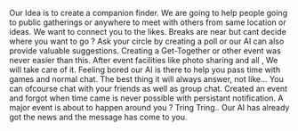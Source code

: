 Our Idea is to create a companion finder. We are going to help people going to public gatherings or anywhere to meet with others from same location or ideas. We want to connect you to the likes. Breaks are near but cant decide where you want to go ? Ask your circle by creating a poll or our AI can also provide valuable suggestions. Creating a Get-Together or other event was never easier than this. After event facilities like photo sharing and all , We will take care of it. Feeling bored our AI is there to help you pass time with games and normal chat. The best thing it will always answer, not like... You can ofcourse chat with your friends as well as group chat. Created an event and forgot when time came is never possible with persistant notification. A major event is about to happen around you ? Tring Tring.. Our AI has already got the news and the message has come to you.